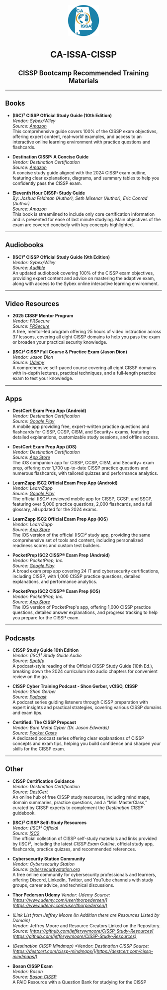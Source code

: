 <p align="center">
  <img src="https://github.com/Space-C0wboy/CA-ISSA-CISSP/blob/main/CAISSA-e1627582899389.png?raw=true" alt="CA-ISSA CISSP Workshop" />
</p>


<h1 align="center">CA-ISSA-CISSP</h1>
<h2 align="center">CISSP Bootcamp Recommended Training Materials</h1>

---

## Books

- **(ISC)² CISSP Official Study Guide (10th Edition)**  
  *Vendor: Sybex/Wiley*  
  *Source: [Amazon](https://www.amazon.com/dp/1394254695)*  
  This comprehensive guide covers 100% of the CISSP exam objectives, offering expert content, real-world examples, and access to an interactive online learning environment with practice questions and flashcards.

- **Destination CISSP: A Concise Guide**  
  *Vendor: Destination Certification*  
  *Source: [Amazon](https://www.amazon.com/dp/B0BT1Y6DYL)*  
  A concise study guide aligned with the 2024 CISSP exam outline, featuring clear explanations, diagrams, and summary tables to help you confidently pass the CISSP exam.

- **Eleventh Hour CISSP: Study Guide**  
  *By: Joshua Feldman (Author), Seth Misenar (Author), Eric Conrad (Author)*  
  *Source: [Amazon](https://www.amazon.com/Eleventh-Hour-CISSP-Study-Guide/dp/0124171427)*  
  This book is streamlined to include only core certification information and is presented for ease of last minute studying. Main objectives of the exam are covered concisely with key concepts highlighted.

---

## Audiobooks

- **(ISC)² CISSP Official Study Guide (9th Edition)**  
  *Vendor: Sybex/Wiley*  
  *Source: [Audible](https://www.audible.com/pd/ISC2-CISSP-Certified-Information-Systems-Security-Professional-Official-Study-Guide-9th-Edition-Audiobook/B0BWX1NDWS)*  
  An updated audiobook covering 100% of the CISSP exam objectives, providing expert content and advice on mastering the adaptive exam, along with access to the Sybex online interactive learning environment.

---

## Video Resources

- **2025 CISSP Mentor Program**  
  *Vendor: FRSecure*  
  *Source: [FRSecure](https://frsecure.com/cissp-mentor-program/)*  
  A free, mentor-led program offering 25 hours of video instruction across 37 lessons, covering all eight CISSP domains to help you pass the exam or broaden your practical security knowledge.

- **(ISC)² CISSP Full Course & Practice Exam (Jason Dion)**  
  *Vendor: Jason Dion*  
  *Source: [Udemy](https://www.udemy.com/course/isc2-cissp-full-course-practice-exam/)*  
  A comprehensive self-paced course covering all eight CISSP domains with in-depth lectures, practical techniques, and a full-length practice exam to test your knowledge.

---

## Apps

- **DestCert Exam Prep App (Android)**  
  *Vendor: Destination Certification*  
  *Source: [Google Play](https://play.google.com/store/apps/details?id=com.destcert.app)*  
  A mobile app providing free, expert-written practice questions and flashcards for CISSP, CCSP, CISM, and Security+ exams, featuring detailed explanations, customizable study sessions, and offline access.

- **DestCert Exam Prep App (iOS)**  
  *Vendor: Destination Certification*  
  *Source: [App Store](https://apps.apple.com/us/app/destination-certification/id6469578076)*  
  The iOS companion app for CISSP, CCSP, CISM, and Security+ exam prep, offering over 1,700 up-to-date CISSP practice questions and numerous flashcards, with tailored quizzes and performance analytics.

- **LearnZapp ISC2 Official Exam Prep App (Android)**  
  *Vendor: LearnZapp*  
  *Source: [Google Play](https://play.google.com/store/apps/details?id=com.learnzapp.cissp)*  
  The official (ISC)²-reviewed mobile app for CISSP, CCSP, and SSCP, featuring over 5,000 practice questions, 2,000 flashcards, and a full glossary, all updated for the 2024 exams.

- **LearnZapp ISC2 Official Exam Prep App (iOS)**  
  *Vendor: LearnZapp*  
  *Source: [App Store](https://apps.apple.com/us/app/id1555533017)*  
  The iOS version of the official (ISC)² study app, providing the same comprehensive set of tools and content, including personalized readiness scores and custom test builders.

- **PocketPrep ISC2 CISSP® Exam Prep (Android)**  
  *Vendor: PocketPrep, Inc.*  
  *Source: [Google Play](https://play.google.com/store/apps/details?id=com.pocketprep.android.itcybersecurity)*  
  A broad exam prep app covering 24 IT and cybersecurity certifications, including CISSP, with 1,000 CISSP practice questions, detailed explanations, and performance analytics.

- **PocketPrep ISC2 CISSP® Exam Prep (iOS)**  
  *Vendor: PocketPrep, Inc.*  
  *Source: [App Store](https://apps.apple.com/us/app/it-cybersecurity-pocket-prep/id1501744813)*  
  The iOS version of PocketPrep's app, offering 1,000 CISSP practice questions, detailed answer explanations, and progress tracking to help you prepare for the CISSP exam.

---

## Podcasts

- **CISSP Study Guide 10th Edition**  
  *Vendor: (ISC)² Study Guide Audio*  
  *Source: [Spotify](https://open.spotify.com/show/6TwfSGne4GPJiDbZwBpOOv?si=646f2d16f0134226)*  
  A podcast-style reading of the Official CISSP Study Guide (10th Ed.), breaking down the 2024 curriculum into audio chapters for convenient review on the go.

- **CISSP Cyber Training Podcast - Shon Gerber, vCISO, CISSP**  
  *Vendor: Shon Gerber*  
  *Source: [Podcast](https://pca.st/4bmh05ys)*  
  A podcast series guiding listeners through CISSP preparation with expert insights and practical strategies, covering various CISSP domains and exam tips.

- **Certified: The CISSP Prepcast**  
  *Vendor: Bare Metal Cyber (Dr. Jason Edwards)*  
  *Source: [Pocket Casts](https://pca.st/bmbksf1h)*  
  A dedicated podcast series offering clear explanations of CISSP concepts and exam tips, helping you build confidence and sharpen your skills for the CISSP exam.

---

## Other

- **CISSP Certification Guidance**  
  *Vendor: Destination Certification*  
  *Source: [DestCert](https://destcert.com/cissp-certification-guidance/)*  
  An online hub of free CISSP study resources, including mind maps, domain summaries, practice questions, and a “Mini MasterClass,” curated by CISSP experts to complement the *Destination CISSP* guidebook.

- **(ISC)² CISSP Self-Study Resources**  
  *Vendor: (ISC)² Official*  
  *Source: [ISC2](https://www.isc2.org/certifications/cissp/cissp-self-study-resources)*  
  The official collection of CISSP self-study materials and links provided by (ISC)², including the latest *CISSP Exam Outline*, official study app, flashcards, practice quizzes, and recommended references.

- **Cybersecurity Station Community**  
  *Vendor: Cybersecurity Station*  
  *Source: [cybersecuritystation.org](https://cybersecuritystation.org/)*  
  A free online community for cybersecurity professionals and learners, offering Discord, LinkedIn, Twitter, and YouTube channels with study groups, career advice, and technical discussions.

 -  **Thor Pederson Udemy**
     *Vendor: Udemy*
     *Source: [https://www.udemy.com/user/thorpedersen/](https://www.udemy.com/user/thorpedersen/)*

- *(Link List from Jeffrey Moore (In Addition there are Resources Listed by Domain)*  
  *Vendor*: Jeffrey Moore and Resource Creators Linked on the Repository.
  *Source: [https://github.com/jefferywmoore/CISSP-Study-Resources](https://github.com/jefferywmoore/CISSP-Study-Resources)*

- *(Destination CISSP Mindmap)*
  *Vendor: *Destination CISSP*
  *Source: [https://destcert.com/cissp-mindmaps/](https://destcert.com/cissp-mindmaps/)*


- **Boson CISSP Exam**  
  *Vendor: Boson*  
  *Source: [Boson CISSP](https://www.boson.com/certification/cissp)*  
  A PAID Resource with a Question Bank for studying for the CISSP
